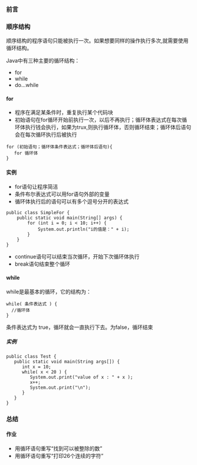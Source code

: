 ### 前言

### 顺序结构
顺序结构的程序语句只能被执行一次。如果想要同样的操作执行多次,就需要使用循环结构。

Java中有三种主要的循环结构：
- for 
- while 
- do…while 

#### for
- 程序在满足某条件时，重复执行某个代码块
- 初始语句在for循环开始前执行一次，以后不再执行；循环体表达式在每次循环体执行钱会执行，如果为trux,则执行循环体，否则循环结束；循环体后语句会在每次循环执行后被执行
```
for (初始语句；循环体条件表达式；循环体后语句){
   for 循环体
}
```
#### 实例
- for语句让程序简洁
- 条件布尔表达式可以用for语句外部的变量
- 循环体执行后的语句可以有多个逗号分开的表达式
```
public class SimpleFor {
    public static void main(String[] args) {
        for (int i = 0; i < 10; i++) {
            System.out.println("i的值是：" + i);
        }
    }
}
```
- continue语句可以结束当次循环，开始下次循环体执行
- break语句结束整个循环
#### while 
while是最基本的循环，它的结构为：
```
while( 条件表达式 ) {
  //循环体
}
```
条件表达式为 true，循环就会一直执行下去。为false，循环结束

##### 实例
```
public class Test {
   public static void main(String args[]) {
      int x = 10;
      while( x < 20 ) {
         System.out.print("value of x : " + x );
         x++;
         System.out.print("\n");
      }
   }
}
```
### 总结
#### 作业
- 用循环语句重写“找到可以被整除的数”
- 用循环语句重写“打印26个连续的字符”